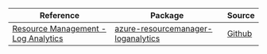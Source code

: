 | Reference | Package | Source |
|---|---|---|
|[Resource Management - Log Analytics](resourcemanager-loganalytics-readme.md)|[azure-resourcemanager-loganalytics](https://repo1.maven.org/maven2/com/azure/resourcemanager/azure-resourcemanager-loganalytics)|[Github](https://github.com/Azure/azure-sdk-for-java/blob/main/sdk/loganalytics/azure-resourcemanager-loganalytics)|
